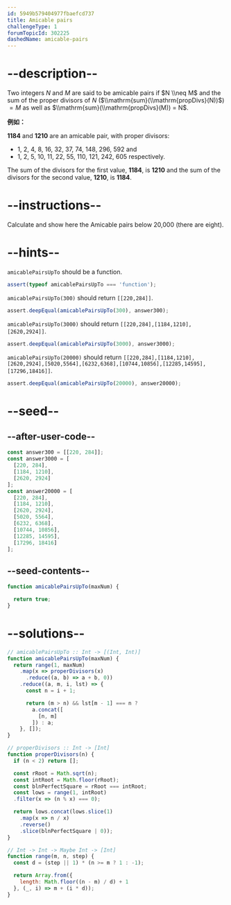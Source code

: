 ```yaml
---
id: 5949b579404977fbaefcd737
title: Amicable pairs
challengeType: 1
forumTopicId: 302225
dashedName: amicable-pairs
---
```


# --description--

Two integers $N$ and $M$ are said to be amicable pairs if $N \\neq M$ and the sum of the proper divisors of $N$ ($\\mathrm{sum}(\\mathrm{propDivs}(N))$) $= M$ as well as $\\mathrm{sum}(\\mathrm{propDivs}(M)) = N$.

**例如：**

**1184** and **1210** are an amicable pair, with proper divisors:

<ul>
  <li>1, 2, 4, 8, 16, 32, 37, 74, 148, 296, 592 and</li>
  <li>1, 2, 5, 10, 11, 22, 55, 110, 121, 242, 605 respectively.</li>
</ul>

The sum of the divisors for the first value, **1184**, is **1210** and the sum of the divisors for the second value, **1210**, is **1184**.

# --instructions--

Calculate and show here the Amicable pairs below 20,000 (there are eight).

# --hints--

`amicablePairsUpTo` should be a function.

```js
assert(typeof amicablePairsUpTo === 'function');
```

`amicablePairsUpTo(300)` should return `[[220,284]]`.

```js
assert.deepEqual(amicablePairsUpTo(300), answer300);
```

`amicablePairsUpTo(3000)` should return `[[220,284],[1184,1210],[2620,2924]]`.

```js
assert.deepEqual(amicablePairsUpTo(3000), answer3000);
```

`amicablePairsUpTo(20000)` should return `[[220,284],[1184,1210],[2620,2924],[5020,5564],[6232,6368],[10744,10856],[12285,14595],[17296,18416]]`.

```js
assert.deepEqual(amicablePairsUpTo(20000), answer20000);
```

# --seed--

## --after-user-code--

```js
const answer300 = [[220, 284]];
const answer3000 = [
  [220, 284],
  [1184, 1210],
  [2620, 2924]
];
const answer20000 = [
  [220, 284],
  [1184, 1210],
  [2620, 2924],
  [5020, 5564],
  [6232, 6368],
  [10744, 10856],
  [12285, 14595],
  [17296, 18416]
];
```

## --seed-contents--

```js
function amicablePairsUpTo(maxNum) {

  return true;
}
```

# --solutions--

```js
// amicablePairsUpTo :: Int -> [(Int, Int)]
function amicablePairsUpTo(maxNum) {
  return range(1, maxNum)
    .map(x => properDivisors(x)
      .reduce((a, b) => a + b, 0))
    .reduce((a, m, i, lst) => {
      const n = i + 1;

      return (m > n) && lst[m - 1] === n ?
        a.concat([
          [n, m]
        ]) : a;
    }, []);
}

// properDivisors :: Int -> [Int]
function properDivisors(n) {
  if (n < 2) return [];

  const rRoot = Math.sqrt(n);
  const intRoot = Math.floor(rRoot);
  const blnPerfectSquare = rRoot === intRoot;
  const lows = range(1, intRoot)
  .filter(x => (n % x) === 0);

  return lows.concat(lows.slice(1)
    .map(x => n / x)
    .reverse()
    .slice(blnPerfectSquare | 0));
}

// Int -> Int -> Maybe Int -> [Int]
function range(m, n, step) {
  const d = (step || 1) * (n >= m ? 1 : -1);

  return Array.from({
    length: Math.floor((n - m) / d) + 1
  }, (_, i) => m + (i * d));
}
```
